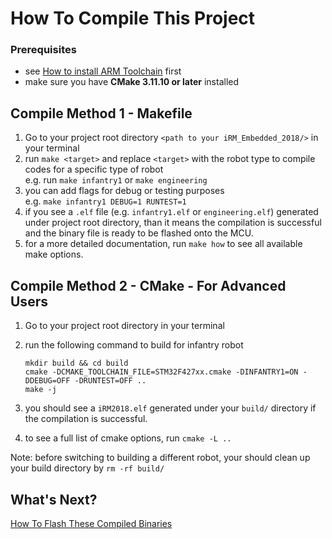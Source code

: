 # How To Compile This Project

### Prerequisites
* see [How to install ARM Toolchain](https://github.com/NickelLiang/iRM_Embedded/blob/master/tutorials/ARM_TOOLCHAIN.md) first
* make sure you have **CMake 3.11.10 or later** installed

## Compile Method 1 - Makefile
1. Go to your project root directory `<path to your iRM_Embedded_2018/>` in your terminal
2. run `make <target>` and replace `<target>` with the robot type to compile codes for a specific type of robot  
	e.g. run `make infantry1` or `make engineering`
3. you can add flags for debug or testing purposes  
	e.g. `make infantry1 DEBUG=1 RUNTEST=1`
4. if you see a `.elf` file (e.g. `infantry1.elf` or `engineering.elf`) generated under project root directory, than it means the compilation is successful and the binary file is ready to be flashed onto the MCU.
5. for a more detailed documentation, run `make how` to see all available make options.

## Compile Method 2 - CMake - For Advanced Users
1. Go to your project root directory in your terminal
2. run the following command to build for infantry robot
	
	```
	mkdir build && cd build
	cmake -DCMAKE_TOOLCHAIN_FILE=STM32F427xx.cmake -DINFANTRY1=ON -DDEBUG=OFF -DRUNTEST=OFF ..
	make -j
	```
	
3. you should see a `iRM2018.elf` generated under your `build/` directory if the compilation is successful.
4. to see a full list of cmake options, run `cmake -L ..`

Note: before switching to building a different robot, your should clean up your build directory by `rm -rf build/`

## What's Next?
[How To Flash These Compiled Binaries](https://github.com/NickelLiang/iRM_Embedded/blob/master/tutorials/FLASH.md)